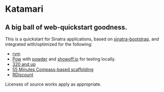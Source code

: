 # Katamari
## A big ball of web-quickstart goodness.

This is a quickstart for Sinatra applications, based on [sinatra-bootstrap](https://github.com/adamstac/sinatra-bootstrap), and integrated with/optimized for the following:

* <a href="http://beginrescueend.com/" title="RVM: Ruby Version Manager - RVM Ruby Version Manager - Documentation">rvm</a>
* <a href="http://pow.cx/" title="Pow: Zero-configuration Rack server for Mac OS X">Pow</a> with <a href="https://github.com/Rodreegez/powder">powder</a> and <a href="https://showoff.io/">showoff.io</a> for testing locally.
* <a href="http://stuffandnonsense.co.uk/projects/320andup/" title="320 and up">320 and up</a>
* <a href="http://opensource.55minutes.com/" title="opensource @ 55 Minutes: Java, Python and HTML5 goodies">55 Minutes Compass-based scaffolding</a>
* <a href="https://github.com/rtomayko/rdiscount/">RDiscount</a>
  
Licenses of source works apply as appropriate.
